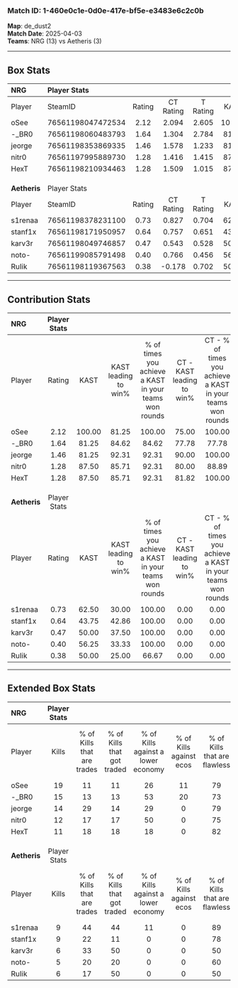### Match ID: 1-460e0c1e-0d0e-417e-bf5e-e3483e6c2c0b  
**Map**: de_dust2  
**Match Date**: 2025-04-03  
**Teams**: NRG (13) vs Aetheris (3)  

---  

## Box Stats  

| **NRG**      | Player Stats      |        |           |          |        |       |       |         |        |      |     |
| :- | :- | :-: | :-: | :-: | :-: | :-: | :-: | :-: | :-: | :-: | :-: |
| Player       | SteamID           | Rating | CT Rating | T Rating |  KAST  |  ADR  | Kills | Assists | Deaths | K/D  | HS% |
| oSee         | 76561198047472534 |  2.12  |   2.094   |  2.605   | 100.00 | 146.5 |  19   |   11    |   7    | 2.71 | 42  |
| -_BR0        | 76561198060483793 |  1.64  |   1.304   |  2.784   | 81.25  | 113.4 |  15   |    7    |   7    | 2.14 | 66  |
| jeorge       | 76561198353869335 |  1.46  |   1.578   |  1.233   | 81.25  | 75.4  |  14   |    1    |   6    | 2.33 | 78  |
| nitr0        | 76561197995889730 |  1.28  |   1.416   |  1.415   | 87.50  | 63.1  |  12   |    4    |   9    | 1.33 | 25  |
| HexT         | 76561198210934463 |  1.28  |   1.509   |  1.015   | 87.50  | 53.2  |  11   |    3    |   6    | 1.83 | 45  |
|              |                   |        |           |          |        |       |       |         |        |      |     |
|              |                   |        |           |          |        |       |       |         |        |      |     |
|              |                   |        |           |          |        |       |       |         |        |      |     |
| **Aetheris** | Player Stats      |        |           |          |        |       |       |         |        |      |     |
| Player       | SteamID           | Rating | CT Rating | T Rating |  KAST  |  ADR  | Kills | Assists | Deaths | K/D  | HS% |
| s1renaa      | 76561198378231100 |  0.73  |   0.827   |  0.704   | 62.50  | 68.0  |   9   |    2    |   15   | 0.60 | 55  |
| stanf1x      | 76561198171950957 |  0.64  |   0.757   |  0.651   | 43.75  | 61.2  |   9   |    2    |   13   | 0.69 | 66  |
| karv3r       | 76561198049746857 |  0.47  |   0.543   |  0.528   | 50.00  | 52.7  |   6   |    2    |   14   | 0.43 | 66  |
| noto-        | 76561199085791498 |  0.40  |   0.766   |  0.456   | 56.25  | 37.0  |   5   |    1    |   14   | 0.36 | 80  |
| RuIik        | 76561198119367563 |  0.38  |  -0.178   |  0.702   | 50.00  | 39.1  |   6   |    1    |   15   | 0.40 | 50  |
---  

## Contribution Stats  

| **NRG**      | Player Stats |        |                      |                                                        |                           |                                                             |                          |                                                            |
| :- | :-: | :-: | :-: | :-: | :-: | :-: | :-: | :-: |
| Player       |    Rating    |  KAST  | KAST leading to win% | % of times you achieve a KAST in your teams won rounds | CT - KAST leading to win% | CT - % of times you achieve a KAST in your teams won rounds | T - KAST leading to win% | T - % of times you achieve a KAST in your teams won rounds |
| oSee         |     2.12     | 100.00 |        81.25         |                         100.00                         |           75.00           |                           100.00                            |          100.00          |                           100.00                           |
| -_BR0        |     1.64     | 81.25  |        84.62         |                         84.62                          |           77.78           |                            77.78                            |          100.00          |                           100.00                           |
| jeorge       |     1.46     | 81.25  |        92.31         |                         92.31                          |           90.00           |                           100.00                            |          100.00          |                           75.00                            |
| nitr0        |     1.28     | 87.50  |        85.71         |                         92.31                          |           80.00           |                            88.89                            |          100.00          |                           100.00                           |
| HexT         |     1.28     | 87.50  |        85.71         |                         92.31                          |           81.82           |                           100.00                            |          100.00          |                           75.00                            |
|              |              |        |                      |                                                        |                           |                                                             |                          |                                                            |
|              |              |        |                      |                                                        |                           |                                                             |                          |                                                            |
|              |              |        |                      |                                                        |                           |                                                             |                          |                                                            |
| **Aetheris** | Player Stats |        |                      |                                                        |                           |                                                             |                          |                                                            |
| Player       |    Rating    |  KAST  | KAST leading to win% | % of times you achieve a KAST in your teams won rounds | CT - KAST leading to win% | CT - % of times you achieve a KAST in your teams won rounds | T - KAST leading to win% | T - % of times you achieve a KAST in your teams won rounds |
| s1renaa      |     0.73     | 62.50  |        30.00         |                         100.00                         |           0.00            |                            0.00                             |          37.50           |                           100.00                           |
| stanf1x      |     0.64     | 43.75  |        42.86         |                         100.00                         |           0.00            |                            0.00                             |          60.00           |                           100.00                           |
| karv3r       |     0.47     | 50.00  |        37.50         |                         100.00                         |           0.00            |                            0.00                             |          50.00           |                           100.00                           |
| noto-        |     0.40     | 56.25  |        33.33         |                         100.00                         |           0.00            |                            0.00                             |          50.00           |                           100.00                           |
| RuIik        |     0.38     | 50.00  |        25.00         |                         66.67                          |           0.00            |                            0.00                             |          28.57           |                           66.67                            |
---  

## Extended Box Stats  

| **NRG**      | Player Stats |                            |                            |                                    |                         |                              |                                 |        |                             |                                     |                          |                               |                            |
| :- | :-: | :-: | :-: | :-: | :-: | :-: | :-: | :-: | :-: | :-: | :-: | :-: | :-: |
| Player       |    Kills     | % of Kills that are trades | % of Kills that got traded | % of Kills against a lower economy | % of Kills against ecos | % of Kills that are flawless | % of Kills that are close duels | Deaths | % of Deaths that get traded | % of Deaths against a lower economy | % of Deaths against ecos | % of Deaths that are flawless | % of Deaths that are close |
| oSee         |      19      |             11             |             11             |                 26                 |           11            |              79              |                5                |   7    |             43              |                 14                  |            0             |              71               |             0              |
| -_BR0        |      15      |             13             |             13             |                 53                 |           20            |              73              |                0                |   7    |             14              |                 14                  |            0             |              71               |             14             |
| jeorge       |      14      |             29             |             14             |                 29                 |            0            |              79              |                0                |   6    |             17              |                 17                  |            0             |              83               |             0              |
| nitr0        |      12      |             17             |             17             |                 50                 |            0            |              75              |                0                |   9    |             44              |                 11                  |            0             |              56               |             0              |
| HexT         |      11      |             18             |             18             |                 18                 |            0            |              82              |                0                |   6    |             50              |                 17                  |            0             |              67               |             17             |
|              |              |                            |                            |                                    |                         |                              |                                 |        |                             |                                     |                          |                               |                            |
|              |              |                            |                            |                                    |                         |                              |                                 |        |                             |                                     |                          |                               |                            |
|              |              |                            |                            |                                    |                         |                              |                                 |        |                             |                                     |                          |                               |                            |
| **Aetheris** | Player Stats |                            |                            |                                    |                         |                              |                                 |        |                             |                                     |                          |                               |                            |
| Player       |    Kills     | % of Kills that are trades | % of Kills that got traded | % of Kills against a lower economy | % of Kills against ecos | % of Kills that are flawless | % of Kills that are close duels | Deaths | % of Deaths that get traded | % of Deaths against a lower economy | % of Deaths against ecos | % of Deaths that are flawless | % of Deaths that are close |
| s1renaa      |      9       |             44             |             44             |                 11                 |            0            |              89              |               11                |   15   |              0              |                  7                  |            0             |              80               |             7              |
| stanf1x      |      9       |             22             |             11             |                 0                  |            0            |              78              |                0                |   13   |              8              |                  8                  |            0             |              92               |             0              |
| karv3r       |      6       |             33             |             50             |                 0                  |            0            |              50              |                0                |   14   |             14              |                  7                  |            0             |              64               |             0              |
| noto-        |      5       |             20             |             20             |                 0                  |            0            |              60              |                0                |   14   |             29              |                  7                  |            0             |              71               |             0              |
| RuIik        |      6       |             17             |             50             |                 0                  |            0            |              50              |               17                |   15   |             20              |                  7                  |            0             |              80               |             0              |
